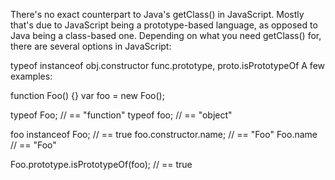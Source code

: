 
There's no exact counterpart to Java's getClass() in JavaScript. Mostly that's due to JavaScript being a prototype-based language, as opposed to Java being a class-based one. Depending on what you need getClass() for, there are several options in JavaScript:

typeof
instanceof
obj.constructor
func.prototype, proto.isPrototypeOf
A few examples:

function Foo() {}
var foo = new Foo();

typeof Foo;             // == "function"
typeof foo;             // == "object"

foo instanceof Foo;     // == true
foo.constructor.name;   // == "Foo"
Foo.name                // == "Foo"    

Foo.prototype.isPrototypeOf(foo);   // == true